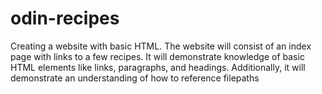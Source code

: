 # odin-recipes
Creating a website with basic HTML. The website will consist of an index page with links to a few recipes.
It will demonstrate knowledge of basic HTML elements like links,
 paragraphs, and headings. Additionally, it will demonstrate an understanding of how to reference filepaths

